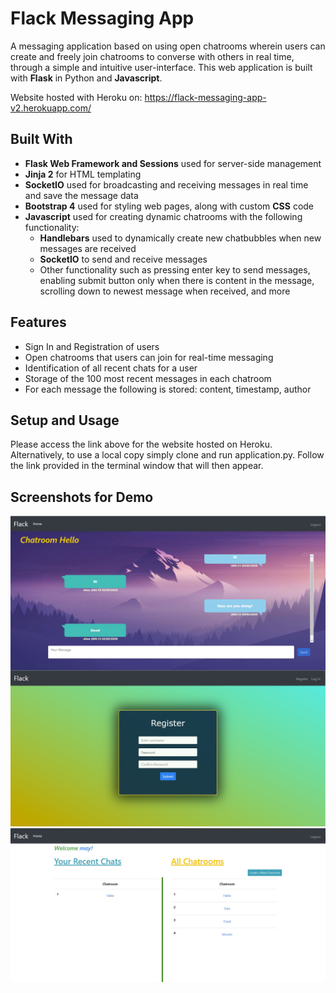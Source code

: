 # Flack Messaging App

A messaging application based on using open chatrooms wherein users can create and freely join chatrooms to converse with others in real time, through a simple and intuitive user-interface. This web application is built with **Flask** in Python and **Javascript**.

Website hosted with Heroku on: https://flack-messaging-app-v2.herokuapp.com/

## Built With
* **Flask Web Framework and Sessions** used for server-side management
* **Jinja 2** for HTML templating
* **SocketIO** used for broadcasting and receiving messages in real time and save the message data
* **Bootstrap 4** used for styling web pages, along with custom **CSS** code
* **Javascript** used for creating dynamic chatrooms with the following functionality:
  * **Handlebars** used to dynamically create new chatbubbles when new messages are received
  * **SocketIO** to send and receive messages
  * Other functionality such as pressing enter key to send messages, enabling submit button only when there is content in the message, scrolling down to newest message when received, and more

## Features
* Sign In and Registration of users
* Open chatrooms that users can join for real-time messaging
* Identification of all recent chats for a user
* Storage of the 100 most recent messages in each chatroom
* For each message the following is stored: content, timestamp, author

## Setup and Usage
Please access the link above for the website hosted on Heroku.
Alternatively, to use a local copy simply clone and run application.py. Follow the link provided in the terminal window that will then appear.

## Screenshots for Demo
<p align="center">
  <img src="readme-images/Flack-Chatroom.jpg" align="center" alt="Chatroom" width="800">
  <img src="readme-images/Flack-Register.jpg" alt="Chatroom" width="800">
  <img src="readme-images/Flack-Home.jpg" alt="Chatroom" width="800">
</p>
